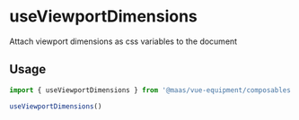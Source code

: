 # useViewportDimensions

Attach viewport dimensions as css variables to the document

## Usage

```ts
import { useViewportDimensions } from '@maas/vue-equipment/composables'

useViewportDimensions()
```
